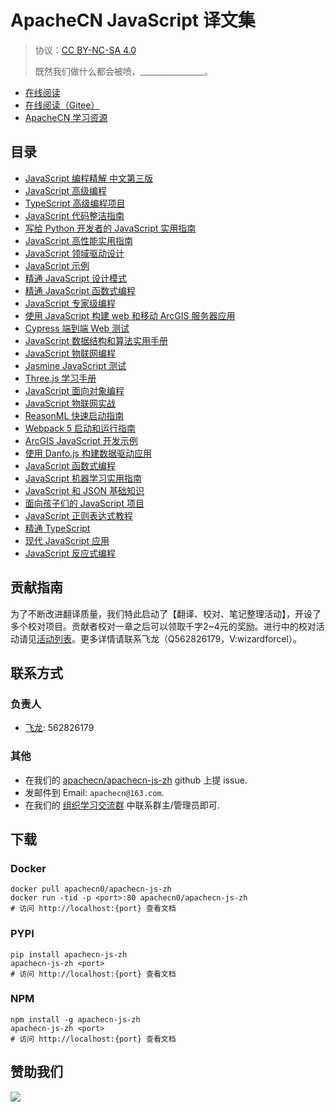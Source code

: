 # ApacheCN JavaScript 译文集

> 协议：[CC BY-NC-SA 4.0](http://creativecommons.org/licenses/by-nc-sa/4.0/)
> 
> 既然我们做什么都会被喷，________________。

* [在线阅读](https://js.apachecn.org)
* [在线阅读（Gitee）](https://apachecn.gitee.io/apachecn-js-zh/)
* [ApacheCN 学习资源](http://docs.apachecn.org/)

## 目录

+   [JavaScript 编程精解 中文第三版](docs/eloquent-js-3e-zh/SUMMARY.md)
+   [JavaScript 高级编程](docs/adv-js/SUMMARY.md)
+   [TypeScript 高级编程项目](docs/adv-ts-prog-proj/SUMMARY.md)
+   [JavaScript 代码整洁指南](docs/clean-code-js/SUMMARY.md)
+   [写给 Python 开发者的 JavaScript 实用指南](docs/handson-js-py-dev/SUMMARY.md)
+   [JavaScript 高性能实用指南](docs/hanfson-js-hiperf/SUMMARY.md)
+   [JavaScript 领域驱动设计](docs/js-ddd/SUMMARY.md)
+   [JavaScript 示例](docs/js-exam/SUMMARY.md)
+   [精通 JavaScript 设计模式](docs/master-js-deign-ptn/SUMMARY.md)
+   [精通 JavaScript 函数式编程](docs/master-js-fp/SUMMARY.md)
+   [JavaScript 专家级编程](docs/prof-js/SUMMARY.md)
+   [使用 JavaScript 构建 web 和移动 ArcGIS 服务器应用](docs/build-web-mobi-arcgis-svr-app-js/SUMMARY.md)
+   [Cypress 端到端 Web 测试](docs/e2e-web-test-cypress/SUMMARY.md)
+   [JavaScript 数据结构和算法实用手册](docs/handson-dsal-js/SUMMARY.md)
+   [JavaScript 物联网编程](docs/iot-prog-js/SUMMARY.md)
+   [Jasmine JavaScript 测试](docs/jasmine-js-test/SUMMARY.md)
+   [Three.js 学习手册](docs/learn-3js/SUMMARY.md)
+   [JavaScript 面向对象编程](docs/oo-js/SUMMARY.md)
+   [JavaScript 物联网实战](docs/prac-iot-js/SUMMARY.md)
+   [ReasonML 快速启动指南](docs/reasonml-quick-start-guide/SUMMARY.md)
+   [Webpack 5 启动和运行指南](docs/webpack5-up-run/SUMMARY.md)
+   [ArcGIS JavaScript 开发示例](docs/arcgis-js-dev-exam/SUMMARY.md)
+   [使用 Danfo.js 构建数据驱动应用](docs/build-data-driven-app-danfo/SUMMARY.md)
+   [JavaScript 函数式编程](docs/func-prog-js/SUMMARY.md)
+   [JavaScript 机器学习实用指南](docs/handson-ml-js/SUMMARY.md)
+   [JavaScript 和 JSON 基础知识](docs/js-json-essense/SUMMARY.md)
+   [面向孩子们的 JavaScript 项目](docs/js-proj-kid/SUMMARY.md)
+   [JavaScript 正则表达式教程](docs/js-re/SUMMARY.md)
+   [精通 TypeScript](docs/master-ts/SUMMARY.md)
+   [现代 JavaScript 应用](docs/modern-js-app/SUMMARY.md)
+   [JavaScript 反应式编程](docs/react-prog-js/SUMMARY.md)

## 贡献指南

为了不断改进翻译质量，我们特此启动了【翻译、校对、笔记整理活动】，开设了多个校对项目。贡献者校对一章之后可以领取千字2\~4元的奖励。进行中的校对活动请见[活动列表](https://home.apachecn.org/#/docs/activity/docs-activity)。更多详情请联系飞龙（Q562826179，V:wizardforcel）。

## 联系方式

### 负责人

* [飞龙](https://github.com/wizardforcel): 562826179

### 其他

*   在我们的 [apachecn/apachecn-js-zh](https://github.com/apachecn/apachecn-js-zh) github 上提 issue.
*   发邮件到 Email: `apachecn@163.com`.
*   在我们的 [组织学习交流群](http://www.apachecn.org/organization/348.html) 中联系群主/管理员即可.

## 下载

### Docker

```
docker pull apachecn0/apachecn-js-zh
docker run -tid -p <port>:80 apachecn0/apachecn-js-zh
# 访问 http://localhost:{port} 查看文档
```

### PYPI

```
pip install apachecn-js-zh
apachecn-js-zh <port>
# 访问 http://localhost:{port} 查看文档
```

### NPM

```
npm install -g apachecn-js-zh
apachecn-js-zh <port>
# 访问 http://localhost:{port} 查看文档
```

## 赞助我们

![](http://data.apachecn.org/img/about/donate.jpg)
